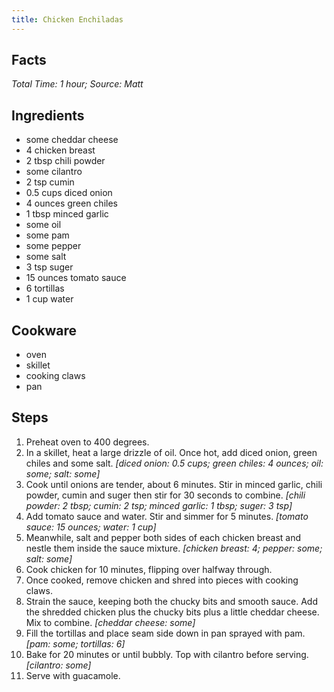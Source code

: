 ```yaml
---
title: Chicken Enchiladas
---
```

## Facts
*Total Time: 1 hour; Source: Matt*
## Ingredients
- some cheddar cheese              
- 4 chicken breast              
- 2 tbsp chili powder                
- some cilantro                    
- 2 tsp cumin                       
- 0.5 cups diced onion                 
- 4 ounces green chiles                
- 1 tbsp minced garlic               
- some oil                         
- some pam                         
- some pepper                      
- some salt                        
- 3 tsp suger                       
- 15 ounces tomato sauce                
- 6 tortillas                   
- 1 cup water                       
## Cookware
- oven
- skillet
- cooking claws
- pan
## Steps
1. Preheat oven to 400 degrees.
2. In a skillet, heat a large drizzle of oil. Once hot, add diced onion, green chiles and some salt.
*[diced onion: 0.5 cups; green chiles: 4 ounces; oil: some; salt: some]*
3. Cook until onions are tender, about 6 minutes. Stir in minced garlic, chili powder, cumin and suger then stir for 30 seconds to combine.
*[chili powder: 2 tbsp; cumin: 2 tsp; minced garlic: 1 tbsp; suger: 3 tsp]*
4. Add tomato sauce and water. Stir and simmer for 5 minutes.
*[tomato sauce: 15 ounces; water: 1 cup]*
5. Meanwhile, salt and pepper both sides of each chicken breast and nestle them inside the sauce mixture.
*[chicken breast: 4; pepper: some; salt: some]*
6. Cook chicken for 10 minutes, flipping over halfway through.
7. Once cooked, remove chicken and shred into pieces with cooking claws.
8. Strain the sauce, keeping both the chucky bits and smooth sauce. Add the shredded chicken plus the chucky bits plus a little cheddar cheese. Mix to combine.
*[cheddar cheese: some]*
9. Fill the tortillas and place seam side down in pan sprayed with pam.
*[pam: some; tortillas: 6]*
10. Bake for 20 minutes or until bubbly. Top with cilantro before serving.
*[cilantro: some]*
11. Serve with guacamole.
